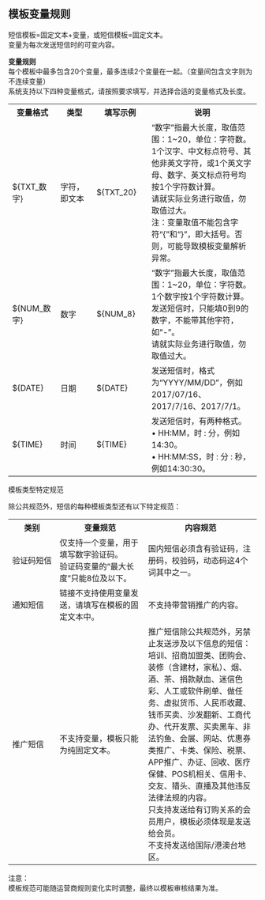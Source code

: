 ## 模板变量规则<br>
  
短信模板=固定文本+变量，或短信模板=固定文本。  
变量为每次发送短信时的可变内容。  

**变量规则**  
每个模板中最多包含20个变量，最多连续2个变量在一起。（变量间包含文字则为不连续变量）  
系统支持以下四种变量格式，请按照要求填写，并选择合适的变量格式及长度。  
    
<table>
     <tr align="center">
        <th width="150">变量格式</th>
        <th width="150">类型</th>
        <th width="150">填写示例</th>
        <th width="400">说明</th>
     </tr>
      <tr>
         <td>${TXT_数字}</td>
         <td>字符，即文本</td>
         <td>${TXT_20}</td>
         <td>“数字”指最大长度，取值范围：1~20，单位：字符数。<br>
1个汉字、中文标点符号、其他非英文字符，或1个英文字母、数字、英文标点符号均按1个字符数计算。<br>  
请就实际业务进行取值，勿取值过大。<br>
注：变量取值不能包含字符“{”和“}”，即大括号。否则，可能导致模板变量解析异常。</td>
      </tr>
      <tr>
         <td>${NUM_数字}</td>
         <td>数字</td>
         <td>${NUM_8}</td>
         <td>“数字”指最大长度，取值范围：1~20，单位：字符数。1个数字按1个字符数计算。<br> 
发送短信时，只能填0到9的数字，不能带其他字符，如“-”。<br> 
请就实际业务进行取值，勿取值过大。</td>
      </tr>
      <tr>
         <td>${DATE}</td>
         <td>日期</td>
         <td>${DATE}</td>
         <td>发送短信时，格式为“YYYY/MM/DD”，例如2017/07/16、2017/7/16、2017/7/1。</td
      </tr>
      <tr>
         <td>${TIME}</td>
         <td>时间</td>
         <td>${TIME}</td>
         <td>发送短信时，有两种格式。<br> 
•	HH:MM，时 : 分，例如14:30。<br> 
•	HH:MM:SS，时 : 分 : 秒，例如14:30:30。  </td>
      </tr>      
</table>  

模板类型特定规范  

除公共规范外，短信的每种模板类型还有以下特定规范：  

<table>
     <tr align="center">
        <th width="150">类别</th>
        <th width="300">变量规范</th>
        <th width="400">内容规范</th>
     </tr>
      <tr>
         <td>验证码短信</td>
         <td>仅支持一个变量，用于填写数字验证码。<br> 
         验证码变量的“最大长度”只能8位及以下。</td>
         <td>国内短信必须含有验证码，注册码，校验码，动态码这4个词其中之一。</td>
      </tr>
      <tr>
         <td>通知短信</td>
         <td>链接不支持使用变量发送，请填写在模板的固定文本中。</td>
         <td>不支持带营销推广的内容。</td>
      </tr>
      <tr>
         <td>推广短信</td>
         <td>不支持变量，模板只能为纯固定文本。</td>
         <td>推广短信除公共规范外，另禁止发送涉及以下信息的短信：培训、招商加盟类、团购会、装修（含建材，家私）、烟、酒、茶、捐款献血、迷信色彩、人工或软件刷单、做任务、虚拟货币、人民币收藏、钱币买卖、沙发翻新、工商代办、代开发票、买卖黑车、非法钓鱼、会展、网站、优惠券类推广、卡类、保险、税票、APP推广、办证、回收、医疗保健、POS机相关、信用卡、交友、猎头、直播及其他违反法律法规的内容。<br>
         只支持发送给有订购关系的会员用户，模板必须体现是发送给会员。<br>
         不支持发送给国际/港澳台地区。</td
      </tr> 
</table>  

注意：  
模板规范可能随运营商规则变化实时调整，最终以模板审核结果为准。  